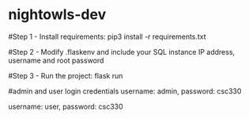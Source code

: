 # nightowls-dev

#Step 1 - Install requirements:
pip3 install -r requirements.txt

#Step 2 - Modify .flaskenv and include your SQL instance IP address, username and root password

#Step 3 - Run the project:
flask run

#admin and user login credentials 
username: admin,
password: csc330 

username: user,
password: csc330

